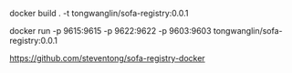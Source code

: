 docker build . -t tongwanglin/sofa-registry:0.0.1

docker run -p 9615:9615 -p 9622:9622 -p 9603:9603 tongwanglin/sofa-registry:0.0.1

https://github.com/steventong/sofa-registry-docker